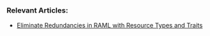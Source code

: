 ### Relevant Articles:
- [Eliminate Redundancies in RAML with Resource Types and Traits](http://www.baeldung.com/simple-raml-with-resource-types-and-traits)
